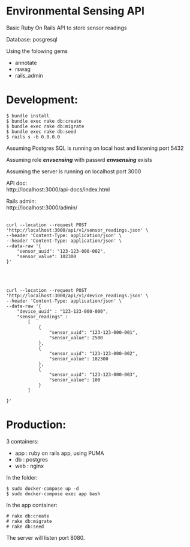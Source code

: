 # Environmental Sensing  API

Basic Ruby On Rails API to store sensor readings

Database: posgresql

Using the folowing gems
- annotate
- rswag
- rails_admin


Development:
============
``` shell script
$ bundle install
$ bundle exec rake db:create
$ bundle exec rake db:migrate
$ bundle exec rake db:seed
$ rails s -b 0.0.0.0
```

Assuming Postgres SQL is running on local host and listening port 5432

Assuming role **_envsensing_** with passwd **_envsensing_** exists
              
              
Assuming the server is running on localhost port 3000

API doc: 
<br> http://localhost:3000/api-docs/index.html

Rails admin: 
<br>http://localhost:3000/admin/
<br></br>
```
curl --location --request POST 'http://localhost:3000/api/v1/sensor_readings.json' \
--header 'Content-Type: application/json' \
--header 'Content-Type: application/json' \
--data-raw '{
    "sensor_uuid": "123-123-000-002",
    "sensor_value": 102300
}'
```
<br></br>
```
curl --location --request POST 'http://localhost:3000/api/v1/device_readings.json' \
--header 'Content-Type: application/json' \
--data-raw '{
	"device_uuid" : "123-123-000-000",
	"sensor_readings" :
		[
			{
				"sensor_uuid": "123-123-000-001",
    			"sensor_value": 2500
			},
			{
				"sensor_uuid": "123-123-000-002",
    			"sensor_value": 102300
			},
			{
				"sensor_uuid": "123-123-000-003",
    			"sensor_value": 100
			}
		]
    
}'
```

Production:
============

3 containers:
* app : ruby on rails app, using PUMA
* db  : postgres
* web : nginx

In the folder:
```shell script
$ sudo docker-compose up -d
$ sudo docker-compose exec app bash
```

In the app container:
```shell script
# rake db:create
# rake db:migrate
# rake db:seed
```

The server will listen port 8080.